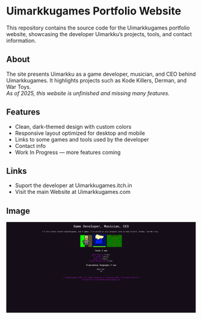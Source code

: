 # Uimarkkugames Portfolio Website

This repository contains the source code for the Uimarkkugames portfolio website, showcasing the developer Uimarkku’s projects, tools, and contact information.

## About

The site presents Uimarkku as a game developer, musician, and CEO behind Uimarkkugames. It highlights projects such as Kode Killers, Derman, and War Toys.  
*As of 2025, this website is unfinished and missing many features.*

## Features

- Clean, dark-themed design with custom colors  
- Responsive layout optimized for desktop and mobile  
- Links to some games and tools used by the developer  
- Contact info  
- Work In Progress — more features coming

## Links
- Suport the developer at Uimarkkugames.itch.in
- Visit the main Website at Uimarkkugames.com

## Image
![Image of the website](https://github.com/UimarkkuGames/Portfolio.Uimarkkugames.com/blob/main/Images/Screenshot1.png)
